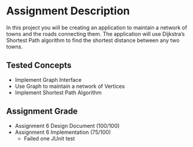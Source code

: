 # Assignment Description
In this project you will be creating an application to maintain a network of towns and the roads connecting them. The application will use Dijkstra’s Shortest Path algorithm to find the shortest distance between any two towns.
## Tested Concepts
- Implement Graph Interface
- Use Graph to maintain a network of Vertices
- Implement Shortest Path Algorithm 
## Assignment Grade
- Assignment 6 Design Document (100/100)
- Assignment 6 Implementation (75/100)
  - Failed one JUnit test
